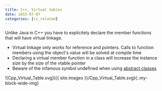 ```yaml
---
title: C++, Virtual tables
date: 2015-07-07
categories: [cs_related]
---
```


Unlike Java in C++ you have to explicitely declare the member functions that will have virtual linkage.

* Virtual linkage only works for reference and pointers. Calls to function members using the object's value will
  be solved at compile time
* Declaring a virtual member function in a class will increase the instance size by the size of the vtable pointer
* Beware of the infamous symbol undefined when using [abstract classes][1]

![Cpp_Virtual_Table.svg]({{ site.images }}/Cpp_Virtual_Table.svg){:.my-block-wide-img}

[1]: https://isocpp.org/wiki/faq/strange-inheritance#link-errs-missing-vtable
